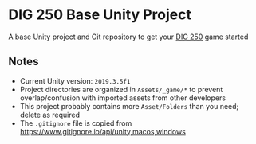 
# DIG 250 Base Unity Project

A base Unity project and Git repository to get your [DIG 250](https://github.com/omundy/game-art-dev) game started

## Notes

* Current Unity version: `2019.3.5f1`
* Project directories are organized in `Assets/_game/*` to prevent overlap/confusion with imported assets from other developers
* This project probably contains more `Asset/Folders` than you need; delete as required
* The `.gitignore` file is copied from https://www.gitignore.io/api/unity,macos,windows


